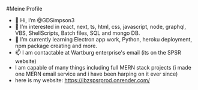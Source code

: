 #Meine Profile
- 👋 Hi, I’m @GDSimpson3
- 👀 I’m interested in react, next, ts, html, css, javascript, node, graphql, VBS, ShellScripts, Batch files, SQL and mongo DB.
- 🌱 I’m currently learning Electron app work, Python, heroku deployment, npm package creating and more.
- 📫 I am contactable at Wartburg enterprise's email (its on the SPSR website)
- I am capable of many things including full MERN stack projects (i made one MERN email service and i have been harping on it ever since)
- here is my website: https://ibzspsrprod.onrender.com/
<!---
GDSimpson3/GDSimpson3 is a ✨ special ✨ repository because its `README.md` (this file) appears on your GitHub profile.
You can click the Preview link to take a look at your changes.
--->
